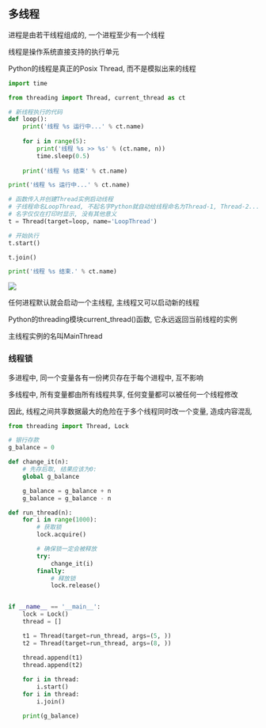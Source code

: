 <!--
 * @Description: 
 * @Version: 1.0
 * @Autor: DaLao
 * @Email: dalao@xxx.com
 * @Date: 2021-01-26 11:01:43
 * @LastEditors: DaLao
 * @LastEditTime: 2022-09-11 22:18:53
-->

## 多线程


进程是由若干线程组成的, 一个进程至少有一个线程

线程是操作系统直接支持的执行单元

Python的线程是真正的Posix Thread, 而不是模拟出来的线程


```py
import time

from threading import Thread, current_thread as ct

# 新线程执行的代码
def loop():
    print('线程 %s 运行中...' % ct.name)
    
    for i in range(5):
        print('线程 %s >> %s' % (ct.name, n))
        time.sleep(0.5)    
   
    print('线程 %s 结束' % ct.name)

print('线程 %s 运行中...' % ct.name)

# 函数传入并创建Thread实例启动线程
# 子线程命名LoopThread, 不起名字Python就自动给线程命名为Thread-1, Thread-2...
# 名字仅仅在打印时显示, 没有其他意义
t = Thread(target=loop, name='LoopThread')

# 开始执行
t.start()

t.join()

print('线程 %s 结束.' % ct.name)
```

![](https://cdn.hurra.ltd/img/20211217234005.png)

任何进程默认就会启动一个主线程, 主线程又可以启动新的线程

Python的threading模块current_thread()函数, 它永远返回当前线程的实例  

主线程实例的名叫MainThread



### 线程锁


多进程中, 同一个变量各有一份拷贝存在于每个进程中, 互不影响

多线程中, 所有变量都由所有线程共享, 任何变量都可以被任何一个线程修改

因此, 线程之间共享数据最大的危险在于多个线程同时改一个变量, 造成内容混乱

```py
from threading import Thread, Lock

# 银行存款
g_balance = 0

def change_it(n):
    # 先存后取, 结果应该为0:
    global g_balance

    g_balance = g_balance + n
    g_balance = g_balance - n

def run_thread(n):
    for i in range(1000):
        # 获取锁
        lock.acquire()

        # 确保锁一定会被释放
        try:
            change_it(i)
        finally:
            # 释放锁
            lock.release()


if __name__ == '__main__':
    lock = Lock()
    thread = []

    t1 = Thread(target=run_thread, args=(5, ))
    t2 = Thread(target=run_thread, args=(8, ))

    thread.append(t1)
    thread.append(t2)
    
    for i in thread:
        i.start()
    for i in thread:
        i.join()

    print(g_balance)
```
